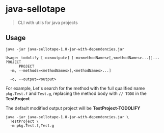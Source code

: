 # java-sellotape

> CLI with utils for java projects

## Usage

```shell
java -jar java-sellotape-1.0-jar-with-dependencies.jar

Usage: todolify [-o=<output>] [-m=<methodNames>[,<methodNames>...]]... PROJECT
      PROJECT
  -m, --methods=<methodNames>[,<methodNames>...]

  -o, --output=<output>
```

For example, Let's search for the method with the full qualified name `pkg.Test.f` and `Test.g`, replacing the method body with `// TODO` in the **TestProject**

The default modified output project will be **TestProject-TODOLIFY**

```shell
java -jar java-sellotape-1.0-jar-with-dependencies.jar \
  TestProject \
  -m pkg.Test.f,Test.g
```